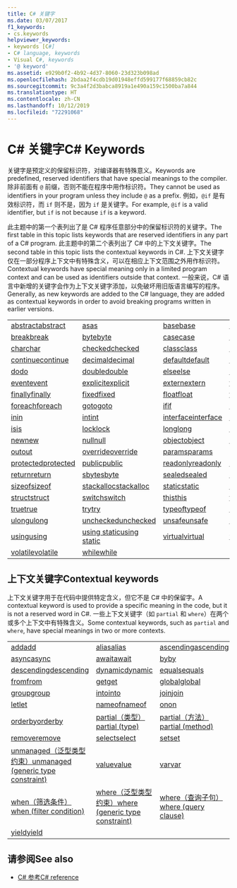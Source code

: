 ```yaml
---
title: C# 关键字
ms.date: 03/07/2017
f1_keywords:
- cs.keywords
helpviewer_keywords:
- keywords [C#]
- C# language, keywords
- Visual C#, keywords
- '@ keyword'
ms.assetid: e929b0f2-4b92-4d37-8060-23d323b098ad
ms.openlocfilehash: 2bdaa2f4cdb19d01948effd599177f68859cb82c
ms.sourcegitcommit: 9c3a4f2d3babca8919a1e490a159c1500ba7a844
ms.translationtype: HT
ms.contentlocale: zh-CN
ms.lasthandoff: 10/12/2019
ms.locfileid: "72291068"
---
```

# <a name="c-keywords"></a><span data-ttu-id="a3987-102">C# 关键字</span><span class="sxs-lookup"><span data-stu-id="a3987-102">C# Keywords</span></span>

<span data-ttu-id="a3987-103">关键字是预定义的保留标识符，对编译器有特殊意义。</span><span class="sxs-lookup"><span data-stu-id="a3987-103">Keywords are predefined, reserved identifiers that have special meanings to the compiler.</span></span> <span data-ttu-id="a3987-104">除非前面有 `@` 前缀，否则不能在程序中用作标识符。</span><span class="sxs-lookup"><span data-stu-id="a3987-104">They cannot be used as identifiers in your program unless they include `@` as a prefix.</span></span> <span data-ttu-id="a3987-105">例如，`@if` 是有效标识符，而 `if` 则不是，因为 `if` 是关键字。</span><span class="sxs-lookup"><span data-stu-id="a3987-105">For example, `@if` is a valid identifier, but `if` is not because `if` is a keyword.</span></span>  
  
 <span data-ttu-id="a3987-106">此主题中的第一个表列出了是 C# 程序任意部分中的保留标识符的关键字。</span><span class="sxs-lookup"><span data-stu-id="a3987-106">The first table in this topic lists keywords that are reserved identifiers in any part of a C# program.</span></span> <span data-ttu-id="a3987-107">此主题中的第二个表列出了 C# 中的上下文关键字。</span><span class="sxs-lookup"><span data-stu-id="a3987-107">The second table in this topic lists the contextual keywords in C#.</span></span> <span data-ttu-id="a3987-108">上下文关键字仅在一部分程序上下文中有特殊含义，可以在相应上下文范围之外用作标识符。</span><span class="sxs-lookup"><span data-stu-id="a3987-108">Contextual keywords have special meaning only in a limited program context and can be used as identifiers outside that context.</span></span> <span data-ttu-id="a3987-109">一般来说，C# 语言中新增的关键字会作为上下文关键字添加，以免破坏用旧版语言编写的程序。</span><span class="sxs-lookup"><span data-stu-id="a3987-109">Generally, as new keywords are added to the C# language, they are added as contextual keywords in order to avoid breaking programs written in earlier versions.</span></span>  
  
|||||  
|---|---|---|---|  
|[<span data-ttu-id="a3987-110">abstract</span><span class="sxs-lookup"><span data-stu-id="a3987-110">abstract</span></span>](abstract.md)|[<span data-ttu-id="a3987-111">as</span><span class="sxs-lookup"><span data-stu-id="a3987-111">as</span></span>](../operators/type-testing-and-cast.md#as-operator)|[<span data-ttu-id="a3987-112">base</span><span class="sxs-lookup"><span data-stu-id="a3987-112">base</span></span>](base.md)|[<span data-ttu-id="a3987-113">bool</span><span class="sxs-lookup"><span data-stu-id="a3987-113">bool</span></span>](bool.md)|  
|[<span data-ttu-id="a3987-114">break</span><span class="sxs-lookup"><span data-stu-id="a3987-114">break</span></span>](break.md)|[<span data-ttu-id="a3987-115">byte</span><span class="sxs-lookup"><span data-stu-id="a3987-115">byte</span></span>](../builtin-types/integral-numeric-types.md)|[<span data-ttu-id="a3987-116">case</span><span class="sxs-lookup"><span data-stu-id="a3987-116">case</span></span>](switch.md)|[<span data-ttu-id="a3987-117">catch</span><span class="sxs-lookup"><span data-stu-id="a3987-117">catch</span></span>](try-catch.md)|  
|[<span data-ttu-id="a3987-118">char</span><span class="sxs-lookup"><span data-stu-id="a3987-118">char</span></span>](char.md)|[<span data-ttu-id="a3987-119">checked</span><span class="sxs-lookup"><span data-stu-id="a3987-119">checked</span></span>](checked.md)|[<span data-ttu-id="a3987-120">class</span><span class="sxs-lookup"><span data-stu-id="a3987-120">class</span></span>](class.md)|[<span data-ttu-id="a3987-121">const</span><span class="sxs-lookup"><span data-stu-id="a3987-121">const</span></span>](const.md)|  
|[<span data-ttu-id="a3987-122">continue</span><span class="sxs-lookup"><span data-stu-id="a3987-122">continue</span></span>](continue.md)|[<span data-ttu-id="a3987-123">decimal</span><span class="sxs-lookup"><span data-stu-id="a3987-123">decimal</span></span>](../builtin-types/floating-point-numeric-types.md)|[<span data-ttu-id="a3987-124">default</span><span class="sxs-lookup"><span data-stu-id="a3987-124">default</span></span>](default.md)|[<span data-ttu-id="a3987-125">delegate</span><span class="sxs-lookup"><span data-stu-id="a3987-125">delegate</span></span>](delegate.md)|  
|[<span data-ttu-id="a3987-126">do</span><span class="sxs-lookup"><span data-stu-id="a3987-126">do</span></span>](do.md)|[<span data-ttu-id="a3987-127">double</span><span class="sxs-lookup"><span data-stu-id="a3987-127">double</span></span>](../builtin-types/floating-point-numeric-types.md)|[<span data-ttu-id="a3987-128">else</span><span class="sxs-lookup"><span data-stu-id="a3987-128">else</span></span>](if-else.md)|[<span data-ttu-id="a3987-129">enum</span><span class="sxs-lookup"><span data-stu-id="a3987-129">enum</span></span>](enum.md)|  
|[<span data-ttu-id="a3987-130">event</span><span class="sxs-lookup"><span data-stu-id="a3987-130">event</span></span>](event.md)|[<span data-ttu-id="a3987-131">explicit</span><span class="sxs-lookup"><span data-stu-id="a3987-131">explicit</span></span>](../operators/user-defined-conversion-operators.md)|[<span data-ttu-id="a3987-132">extern</span><span class="sxs-lookup"><span data-stu-id="a3987-132">extern</span></span>](extern.md)|[<span data-ttu-id="a3987-133">false</span><span class="sxs-lookup"><span data-stu-id="a3987-133">false</span></span>](false-literal.md)|  
|[<span data-ttu-id="a3987-134">finally</span><span class="sxs-lookup"><span data-stu-id="a3987-134">finally</span></span>](try-finally.md)|[<span data-ttu-id="a3987-135">fixed</span><span class="sxs-lookup"><span data-stu-id="a3987-135">fixed</span></span>](fixed-statement.md)|[<span data-ttu-id="a3987-136">float</span><span class="sxs-lookup"><span data-stu-id="a3987-136">float</span></span>](../builtin-types/floating-point-numeric-types.md)|[<span data-ttu-id="a3987-137">for</span><span class="sxs-lookup"><span data-stu-id="a3987-137">for</span></span>](for.md)|  
|[<span data-ttu-id="a3987-138">foreach</span><span class="sxs-lookup"><span data-stu-id="a3987-138">foreach</span></span>](foreach-in.md)|[<span data-ttu-id="a3987-139">goto</span><span class="sxs-lookup"><span data-stu-id="a3987-139">goto</span></span>](goto.md)|[<span data-ttu-id="a3987-140">if</span><span class="sxs-lookup"><span data-stu-id="a3987-140">if</span></span>](if-else.md)|[<span data-ttu-id="a3987-141">implicit</span><span class="sxs-lookup"><span data-stu-id="a3987-141">implicit</span></span>](../operators/user-defined-conversion-operators.md)|  
|[<span data-ttu-id="a3987-142">in</span><span class="sxs-lookup"><span data-stu-id="a3987-142">in</span></span>](in.md)|[<span data-ttu-id="a3987-143">int</span><span class="sxs-lookup"><span data-stu-id="a3987-143">int</span></span>](../builtin-types/integral-numeric-types.md)|[<span data-ttu-id="a3987-144">interface</span><span class="sxs-lookup"><span data-stu-id="a3987-144">interface</span></span>](interface.md)|[<span data-ttu-id="a3987-145">internal</span><span class="sxs-lookup"><span data-stu-id="a3987-145">internal</span></span>](internal.md)|
|[<span data-ttu-id="a3987-146">is</span><span class="sxs-lookup"><span data-stu-id="a3987-146">is</span></span>](is.md)|[<span data-ttu-id="a3987-147">lock</span><span class="sxs-lookup"><span data-stu-id="a3987-147">lock</span></span>](lock-statement.md)|[<span data-ttu-id="a3987-148">long</span><span class="sxs-lookup"><span data-stu-id="a3987-148">long</span></span>](../builtin-types/integral-numeric-types.md)|[<span data-ttu-id="a3987-149">namespace</span><span class="sxs-lookup"><span data-stu-id="a3987-149">namespace</span></span>](namespace.md)|
|[<span data-ttu-id="a3987-150">new</span><span class="sxs-lookup"><span data-stu-id="a3987-150">new</span></span>](../operators/new-operator.md)|[<span data-ttu-id="a3987-151">null</span><span class="sxs-lookup"><span data-stu-id="a3987-151">null</span></span>](null.md)|[<span data-ttu-id="a3987-152">object</span><span class="sxs-lookup"><span data-stu-id="a3987-152">object</span></span>](object.md)|[<span data-ttu-id="a3987-153">operator</span><span class="sxs-lookup"><span data-stu-id="a3987-153">operator</span></span>](../operators/operator-overloading.md)|
|[<span data-ttu-id="a3987-154">out</span><span class="sxs-lookup"><span data-stu-id="a3987-154">out</span></span>](out.md)|[<span data-ttu-id="a3987-155">override</span><span class="sxs-lookup"><span data-stu-id="a3987-155">override</span></span>](override.md)|[<span data-ttu-id="a3987-156">params</span><span class="sxs-lookup"><span data-stu-id="a3987-156">params</span></span>](params.md)|[<span data-ttu-id="a3987-157">private</span><span class="sxs-lookup"><span data-stu-id="a3987-157">private</span></span>](private.md)|
|[<span data-ttu-id="a3987-158">protected</span><span class="sxs-lookup"><span data-stu-id="a3987-158">protected</span></span>](protected.md)|[<span data-ttu-id="a3987-159">public</span><span class="sxs-lookup"><span data-stu-id="a3987-159">public</span></span>](public.md)|[<span data-ttu-id="a3987-160">readonly</span><span class="sxs-lookup"><span data-stu-id="a3987-160">readonly</span></span>](readonly.md)|[<span data-ttu-id="a3987-161">ref</span><span class="sxs-lookup"><span data-stu-id="a3987-161">ref</span></span>](ref.md)|
|[<span data-ttu-id="a3987-162">return</span><span class="sxs-lookup"><span data-stu-id="a3987-162">return</span></span>](return.md)|[<span data-ttu-id="a3987-163">sbyte</span><span class="sxs-lookup"><span data-stu-id="a3987-163">sbyte</span></span>](../builtin-types/integral-numeric-types.md)|[<span data-ttu-id="a3987-164">sealed</span><span class="sxs-lookup"><span data-stu-id="a3987-164">sealed</span></span>](sealed.md)|[<span data-ttu-id="a3987-165">short</span><span class="sxs-lookup"><span data-stu-id="a3987-165">short</span></span>](../builtin-types/integral-numeric-types.md)||
[<span data-ttu-id="a3987-166">sizeof</span><span class="sxs-lookup"><span data-stu-id="a3987-166">sizeof</span></span>](../operators/sizeof.md)|[<span data-ttu-id="a3987-167">stackalloc</span><span class="sxs-lookup"><span data-stu-id="a3987-167">stackalloc</span></span>](../operators/stackalloc.md)|[<span data-ttu-id="a3987-168">static</span><span class="sxs-lookup"><span data-stu-id="a3987-168">static</span></span>](static.md)|[<span data-ttu-id="a3987-169">string</span><span class="sxs-lookup"><span data-stu-id="a3987-169">string</span></span>](string.md)|
|[<span data-ttu-id="a3987-170">struct</span><span class="sxs-lookup"><span data-stu-id="a3987-170">struct</span></span>](struct.md)|[<span data-ttu-id="a3987-171">switch</span><span class="sxs-lookup"><span data-stu-id="a3987-171">switch</span></span>](switch.md)|[<span data-ttu-id="a3987-172">this</span><span class="sxs-lookup"><span data-stu-id="a3987-172">this</span></span>](this.md)|[<span data-ttu-id="a3987-173">throw</span><span class="sxs-lookup"><span data-stu-id="a3987-173">throw</span></span>](throw.md)|
|[<span data-ttu-id="a3987-174">true</span><span class="sxs-lookup"><span data-stu-id="a3987-174">true</span></span>](true-literal.md)|[<span data-ttu-id="a3987-175">try</span><span class="sxs-lookup"><span data-stu-id="a3987-175">try</span></span>](try-catch.md)|[<span data-ttu-id="a3987-176">typeof</span><span class="sxs-lookup"><span data-stu-id="a3987-176">typeof</span></span>](../operators/type-testing-and-cast.md#typeof-operator)|[<span data-ttu-id="a3987-177">uint</span><span class="sxs-lookup"><span data-stu-id="a3987-177">uint</span></span>](../builtin-types/integral-numeric-types.md)|
|[<span data-ttu-id="a3987-178">ulong</span><span class="sxs-lookup"><span data-stu-id="a3987-178">ulong</span></span>](../builtin-types/integral-numeric-types.md)|[<span data-ttu-id="a3987-179">unchecked</span><span class="sxs-lookup"><span data-stu-id="a3987-179">unchecked</span></span>](unchecked.md)|[<span data-ttu-id="a3987-180">unsafe</span><span class="sxs-lookup"><span data-stu-id="a3987-180">unsafe</span></span>](unsafe.md)|[<span data-ttu-id="a3987-181">ushort</span><span class="sxs-lookup"><span data-stu-id="a3987-181">ushort</span></span>](../builtin-types/integral-numeric-types.md)|
|[<span data-ttu-id="a3987-182">using</span><span class="sxs-lookup"><span data-stu-id="a3987-182">using</span></span>](using.md)|[<span data-ttu-id="a3987-183">using static</span><span class="sxs-lookup"><span data-stu-id="a3987-183">using static</span></span>](using-static.md)|[<span data-ttu-id="a3987-184">virtual</span><span class="sxs-lookup"><span data-stu-id="a3987-184">virtual</span></span>](virtual.md)|[<span data-ttu-id="a3987-185">void</span><span class="sxs-lookup"><span data-stu-id="a3987-185">void</span></span>](void.md)|
|[<span data-ttu-id="a3987-186">volatile</span><span class="sxs-lookup"><span data-stu-id="a3987-186">volatile</span></span>](volatile.md)|[<span data-ttu-id="a3987-187">while</span><span class="sxs-lookup"><span data-stu-id="a3987-187">while</span></span>](while.md)|

## <a name="contextual-keywords"></a><span data-ttu-id="a3987-188">上下文关键字</span><span class="sxs-lookup"><span data-stu-id="a3987-188">Contextual keywords</span></span>

 <span data-ttu-id="a3987-189">上下文关键字用于在代码中提供特定含义，但它不是 C# 中的保留字。</span><span class="sxs-lookup"><span data-stu-id="a3987-189">A contextual keyword is used to provide a specific meaning in the code, but it is not a reserved word in C#.</span></span> <span data-ttu-id="a3987-190">一些上下文关键字（如 `partial` 和 `where`）在两个或多个上下文中有特殊含义。</span><span class="sxs-lookup"><span data-stu-id="a3987-190">Some contextual keywords, such as `partial` and `where`, have special meanings in two or more contexts.</span></span>  
  
||||  
|---|---|---|  
|[<span data-ttu-id="a3987-191">add</span><span class="sxs-lookup"><span data-stu-id="a3987-191">add</span></span>](add.md)|[<span data-ttu-id="a3987-192">alias</span><span class="sxs-lookup"><span data-stu-id="a3987-192">alias</span></span>](extern-alias.md)|[<span data-ttu-id="a3987-193">ascending</span><span class="sxs-lookup"><span data-stu-id="a3987-193">ascending</span></span>](ascending.md)|
|[<span data-ttu-id="a3987-194">async</span><span class="sxs-lookup"><span data-stu-id="a3987-194">async</span></span>](async.md)|[<span data-ttu-id="a3987-195">await</span><span class="sxs-lookup"><span data-stu-id="a3987-195">await</span></span>](../operators/await.md)|[<span data-ttu-id="a3987-196">by</span><span class="sxs-lookup"><span data-stu-id="a3987-196">by</span></span>](by.md)|
|[<span data-ttu-id="a3987-197">descending</span><span class="sxs-lookup"><span data-stu-id="a3987-197">descending</span></span>](descending.md)|[<span data-ttu-id="a3987-198">dynamic</span><span class="sxs-lookup"><span data-stu-id="a3987-198">dynamic</span></span>](dynamic.md)|[<span data-ttu-id="a3987-199">equals</span><span class="sxs-lookup"><span data-stu-id="a3987-199">equals</span></span>](equals.md)|
|[<span data-ttu-id="a3987-200">from</span><span class="sxs-lookup"><span data-stu-id="a3987-200">from</span></span>](from-clause.md)|[<span data-ttu-id="a3987-201">get</span><span class="sxs-lookup"><span data-stu-id="a3987-201">get</span></span>](get.md)|[<span data-ttu-id="a3987-202">global</span><span class="sxs-lookup"><span data-stu-id="a3987-202">global</span></span>](../operators/namespace-alias-qualifier.md)|
|[<span data-ttu-id="a3987-203">group</span><span class="sxs-lookup"><span data-stu-id="a3987-203">group</span></span>](group-clause.md)|[<span data-ttu-id="a3987-204">into</span><span class="sxs-lookup"><span data-stu-id="a3987-204">into</span></span>](into.md)|[<span data-ttu-id="a3987-205">join</span><span class="sxs-lookup"><span data-stu-id="a3987-205">join</span></span>](join-clause.md)|
|[<span data-ttu-id="a3987-206">let</span><span class="sxs-lookup"><span data-stu-id="a3987-206">let</span></span>](let-clause.md)|[<span data-ttu-id="a3987-207">nameof</span><span class="sxs-lookup"><span data-stu-id="a3987-207">nameof</span></span>](../operators/nameof.md)|[<span data-ttu-id="a3987-208">on</span><span class="sxs-lookup"><span data-stu-id="a3987-208">on</span></span>](on.md)|
|[<span data-ttu-id="a3987-209">orderby</span><span class="sxs-lookup"><span data-stu-id="a3987-209">orderby</span></span>](orderby-clause.md)|[<span data-ttu-id="a3987-210">partial（类型）</span><span class="sxs-lookup"><span data-stu-id="a3987-210">partial (type)</span></span>](partial-type.md)|[<span data-ttu-id="a3987-211">partial（方法）</span><span class="sxs-lookup"><span data-stu-id="a3987-211">partial (method)</span></span>](partial-method.md)|
|[<span data-ttu-id="a3987-212">remove</span><span class="sxs-lookup"><span data-stu-id="a3987-212">remove</span></span>](remove.md)|[<span data-ttu-id="a3987-213">select</span><span class="sxs-lookup"><span data-stu-id="a3987-213">select</span></span>](select-clause.md)|[<span data-ttu-id="a3987-214">set</span><span class="sxs-lookup"><span data-stu-id="a3987-214">set</span></span>](set.md)|
|[<span data-ttu-id="a3987-215">unmanaged（泛型类型约束）</span><span class="sxs-lookup"><span data-stu-id="a3987-215">unmanaged (generic type constraint)</span></span>](where-generic-type-constraint.md)|[<span data-ttu-id="a3987-216">value</span><span class="sxs-lookup"><span data-stu-id="a3987-216">value</span></span>](value.md)|[<span data-ttu-id="a3987-217">var</span><span class="sxs-lookup"><span data-stu-id="a3987-217">var</span></span>](var.md)|
|[<span data-ttu-id="a3987-218">when（筛选条件）</span><span class="sxs-lookup"><span data-stu-id="a3987-218">when (filter condition)</span></span>](when.md)|[<span data-ttu-id="a3987-219">where（泛型类型约束）</span><span class="sxs-lookup"><span data-stu-id="a3987-219">where (generic type constraint)</span></span>](where-generic-type-constraint.md)|[<span data-ttu-id="a3987-220">where（查询子句）</span><span class="sxs-lookup"><span data-stu-id="a3987-220">where (query clause)</span></span>](where-clause.md)|
|[<span data-ttu-id="a3987-221">yield</span><span class="sxs-lookup"><span data-stu-id="a3987-221">yield</span></span>](yield.md)| | |
  
## <a name="see-also"></a><span data-ttu-id="a3987-222">请参阅</span><span class="sxs-lookup"><span data-stu-id="a3987-222">See also</span></span>

- [<span data-ttu-id="a3987-223">C# 参考</span><span class="sxs-lookup"><span data-stu-id="a3987-223">C# reference</span></span>](../index.md)
